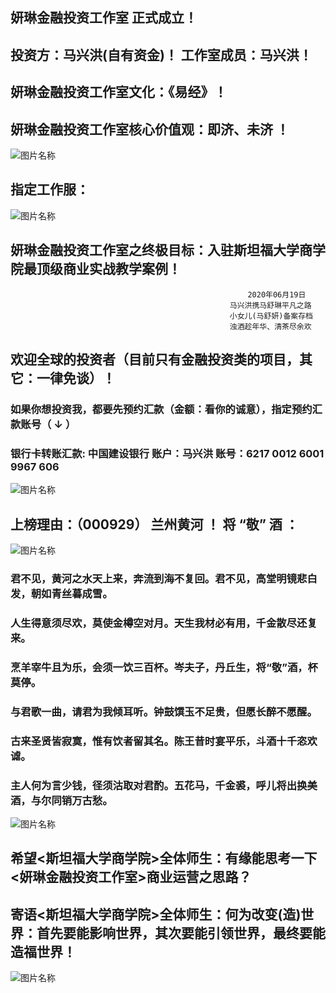 
##  妍琳金融投资工作室 正式成立！ 

##  投资方：马兴洪(自有资金)！ 工作室成员：马兴洪！

##  妍琳金融投资工作室文化：《易经》！

##  妍琳金融投资工作室核心价值观：即济、未济 ！
![图片名称](https://ss0.bdstatic.com/70cFvHSh_Q1YnxGkpoWK1HF6hhy/it/u=919870039,2863267181&fm=26&gp=0.jpg)
 
 
##  指定工作服：
![图片名称](https://timgsa.baidu.com/timg?image&quality=80&size=b9999_10000&sec=1593960120022&di=86ab8bd523e4f438b408ad5706c6b598&imgtype=0&src=http%3A%2F%2Fimg14.360buyimg.com%2Fn1%2Fs350x449_jfs%2Ft16750%2F349%2F1482944821%2F322663%2Fec59eeb%2F5acc4711N273da68e.jpg%2521cc_350x449.jpg)

##   妍琳金融投资工作室之终极目标：入驻斯坦福大学商学院最顶级商业实战教学案例！




                                                         2020年06月19日
                                                     马兴洪携马舒琳平凡之路 
                                                     小女儿(马舒妍)备案存档
                                                     浊酒趁年华、清茶尽余欢
                                                     



##  欢迎全球的投资者（目前只有金融投资类的项目，其它：一律免谈）！
                                 
### 如果你想投资我，都要先预约汇款（金额：看你的诚意），指定预约汇款账号（ ↓ ） 

### 银行卡转账汇款: 中国建设银行 账户：马兴洪  账号：6217 0012 6001 9967 606   

![图片名称](https://ss1.bdstatic.com/70cFvXSh_Q1YnxGkpoWK1HF6hhy/it/u=4213485060,2460121535&fm=26&gp=0.jpg)


##  上榜理由：（000929） 兰州黄河  ！    将 “敬” 酒 ：


![图片名称](https://ss1.bdstatic.com/70cFvXSh_Q1YnxGkpoWK1HF6hhy/it/u=3147745408,3190209745&fm=11&gp=0.jpg)


###  君不见，黄河之水天上来，奔流到海不复回。君不见，高堂明镜悲白发，朝如青丝暮成雪。

###  人生得意须尽欢，莫使金樽空对月。天生我材必有用，千金散尽还复来。

###  烹羊宰牛且为乐，会须一饮三百杯。岑夫子，丹丘生，将“敬”酒，杯莫停。

###  与君歌一曲，请君为我倾耳听。钟鼓馔玉不足贵，但愿长醉不愿醒。

###  古来圣贤皆寂寞，惟有饮者留其名。陈王昔时宴平乐，斗酒十千恣欢谑。

###  主人何为言少钱，径须沽取对君酌。五花马，千金裘，呼儿将出换美酒，与尔同销万古愁。


![图片名称](https://ss1.bdstatic.com/70cFvXSh_Q1YnxGkpoWK1HF6hhy/it/u=1115293835,1262328104&fm=26&gp=0.jpg)


##  希望<斯坦福大学商学院>全体师生：有缘能思考一下<妍琳金融投资工作室>商业运营之思路？

##  寄语<斯坦福大学商学院>全体师生：何为改变(造)世界：首先要能影响世界，其次要能引领世界，最终要能造福世界！


![图片名称](https://timgsa.baidu.com/timg?image&quality=80&size=b9999_10000&sec=1595613528780&di=a33e489f6aed41d4e742b6898b8f98cf&imgtype=0&src=http%3A%2F%2F5b0988e595225.cdn.sohucs.com%2Fq_70%2Cc_zoom%2Cw_640%2Fimages%2F20180404%2Fa45b8d31d194428f8707875b3038efcf.jpeg)
